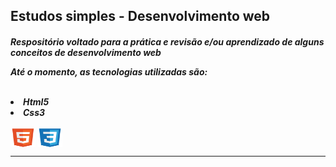 <h2>Estudos simples - Desenvolvimento web</h2>

<h5>Respositório voltado para a prática e revisão e/ou 
aprendizado de alguns conceitos de desenvolvimento web

<br>

<strong>Até o momento, as tecnologias utilizadas são:</strong>

<br>

<li>Html5</li>
<li>Css3</li>

<br>

<img align="center" alt="Clara-HTML" height="30" width="40" src="https://raw.githubusercontent.com/devicons/devicon/master/icons/html5/html5-original.svg">
<img align="center" alt="Clara-CSS" height="30" width="40" src="https://raw.githubusercontent.com/devicons/devicon/master/icons/css3/css3-original.svg">

<hr>



